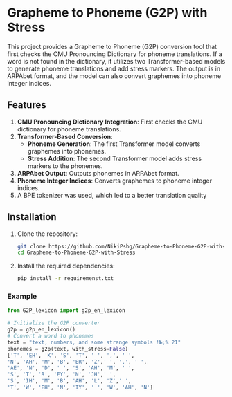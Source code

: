 # Grapheme to Phoneme (G2P) with Stress

This project provides a Grapheme to Phoneme (G2P) conversion tool that first checks the CMU Pronouncing Dictionary for phoneme translations. If a word is not found in the dictionary, it utilizes two Transformer-based models to generate phoneme translations and add stress markers. The output is in ARPAbet format, and the model can also convert graphemes into phoneme integer indices.

## Features

1. **CMU Pronouncing Dictionary Integration**: First checks the CMU dictionary for phoneme translations.
2. **Transformer-Based Conversion**:
    - **Phoneme Generation**: The first Transformer model converts graphemes into phonemes.
    - **Stress Addition**: The second Transformer model adds stress markers to the phonemes.
3. **ARPAbet Output**: Outputs phonemes in ARPAbet format.
4. **Phoneme Integer Indices**: Converts graphemes to phoneme integer indices.
5. A BPE tokenizer was used, which led to a better translation quality

## Installation

1. Clone the repository:
    ```sh
    git clone https://github.com/NikiPshg/Grapheme-to-Phoneme-G2P-with-Stress.git
    cd Grapheme-to-Phoneme-G2P-with-Stress
    ```

2. Install the required dependencies:
    ```sh
    pip install -r requiremenst.txt
    ```


### Example

```python
from G2P_lexicon import g2p_en_lexicon

# Initialize the G2P converter
g2p = g2p_en_lexicon()
# Convert a word to phonemes
text = "text, numbers, and some strange symbols !№;% 21"
phonemes = g2p(text, with_stress=False)
['T', 'EH', 'K', 'S', 'T', ' ', ',', ' ',
'N', 'AH', 'M', 'B', 'ER', 'Z',' ', ',', ' ', 
'AE', 'N', 'D', ' ', 'S', 'AH', 'M', ' ',
'S', 'T', 'R', 'EY', 'N', 'JH',' ', 
'S', 'IH', 'M', 'B', 'AH', 'L', 'Z',' ', 
'T', 'W', 'EH', 'N', 'IY', ' ', 'W', 'AH', 'N']




